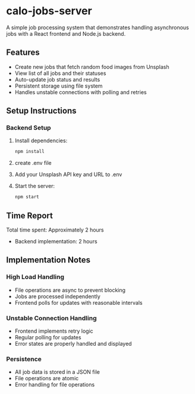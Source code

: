 # calo-jobs-server

A simple job processing system that demonstrates handling asynchronous jobs with a React frontend and Node.js backend.

## Features

- Create new jobs that fetch random food images from Unsplash
- View list of all jobs and their statuses
- Auto-update job status and results
- Persistent storage using file system
- Handles unstable connections with polling and retries

## Setup Instructions

### Backend Setup

1. Install dependencies:

   ```bash
   npm install
   ```

2. create .env file

3. Add your Unsplash API key and URL to .env

4. Start the server:
   ```bash
   npm start
   ```

## Time Report

Total time spent: Approximately 2 hours

- Backend implementation: 2 hours

## Implementation Notes

### High Load Handling

- File operations are async to prevent blocking
- Jobs are processed independently
- Frontend polls for updates with reasonable intervals

### Unstable Connection Handling

- Frontend implements retry logic
- Regular polling for updates
- Error states are properly handled and displayed

### Persistence

- All job data is stored in a JSON file
- File operations are atomic
- Error handling for file operations
